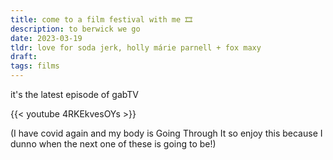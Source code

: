 ```yaml
---
title: come to a film festival with me 🎞
description: to berwick we go
date: 2023-03-19
tldr: love for soda jerk, holly márie parnell + fox maxy
draft: 
tags: films
---
```


it's the latest episode of gabTV

{{< youtube 4RKEkvesOYs >}}

(I have covid again and my body is Going Through It so enjoy this because I dunno when the next one of these is going to be!)